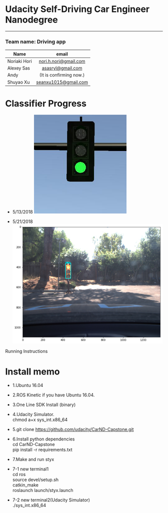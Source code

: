 # Udacity Self-Driving Car Engineer Nanodegree
------------

### Team name: Driving app

| Name       | email          |
| --------------- |:---------------:|
| Noriaki Hori|nori.h.nori@gmail.com|
| Alexey Sas |asasryl@gmail.com|
| Andy | (It is confirming now.)|
| Shuyao Xu|seanxu1015@gmail.com|

### 

# Classifier Progress
- 5/13/2018
![screenshot](./imgs/1.png) 

- 5/21/2018
 ![screenshot](./imgs/2.png) 
 
Running Instructions


# Install memo

- 1.Ubuntu 16.04 
- 2.ROS Kinetic if you have Ubuntu 16.04.
- 3.One Line SDK Install (binary)
- 4.Udacity Simulator.    
chmod a+x sys_int.x86_64  
- 5.git clone https://github.com/udacity/CarND-Capstone.git  
- 6.Install python dependencies  
cd CarND-Capstone  
pip install -r requirements.txt  
- 7.Make and run styx  
- 7-1 new terminal1  
cd ros  
source devel/setup.sh  
catkin_make  
roslaunch launch/styx.launch  

- 7-2 new terminal2(Udacity Simulator)  
./sys_int.x86_64 
